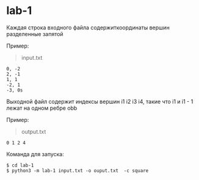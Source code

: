# lab-1

Каждая строка входного файла содержиткоординаты вершин разделенные запятой

Пример:

> input.txt
```
0, -2
2, -1
1, 1
-2, 1 
-3, 0s
```

Выходной файл содержит индексы вершин i1 i2 i3 i4, такие что i1 и i1 - 1 лежат на одном ребре obb

Пример:

> output.txt
```
0 1 2 4
```

Команда для запуска:

```console
$ cd lab-1
$ python3 -m lab-1 input.txt -o ouput.txt  -c square
```